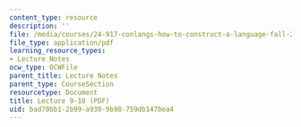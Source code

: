 ```yaml
---
content_type: resource
description: ''
file: /media/courses/24-917-conlangs-how-to-construct-a-language-fall-2018/bad70bb12b99a9309b98759db147bea4_MIT24_917f18_lec9_transitivity.pdf
file_type: application/pdf
learning_resource_types:
- Lecture Notes
ocw_type: OCWFile
parent_title: Lecture Notes
parent_type: CourseSection
resourcetype: Document
title: Lecture 9-10 (PDF)
uid: bad70bb1-2b99-a930-9b98-759db147bea4
---
```

